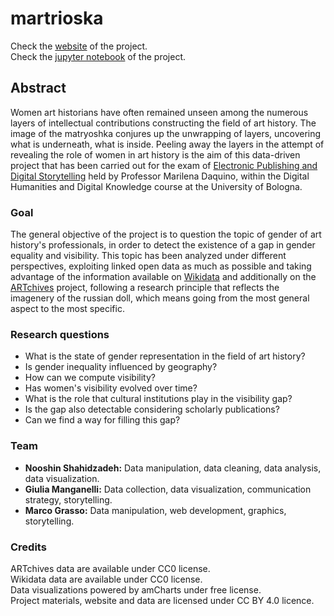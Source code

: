 # martrioska



Check the [website](https://martrioska.github.io/) of the project.  
Check the [jupyter notebook](https://mybinder.org/v2/git/https%3A%2F%2Fgithub.com%2Fmartrioska%2Fmartrioska.github.io/c2e6e93f95237c63d4efe889c1afdc19ab9819b3) of the project.

## Abstract
Women art historians have often remained unseen among the numerous layers of intellectual contributions constructing the field of art history. The image of the matryoshka conjures up the unwrapping of layers, uncovering what is underneath, what is inside. Peeling away the layers in the attempt of revealing the role of women in art history is the aim of this data-driven project that has been carried out for the exam of [Electronic Publishing and Digital Storytelling](https://www.unibo.it/it/didattica/insegnamenti/insegnamento/2020/443749) held by Professor Marilena Daquino, within the Digital Humanities and Digital Knowledge course at the University of Bologna.

### Goal
The general objective of the project is to question the topic of gender of art history's professionals, in order to detect the existence of a gap in gender equality and visibility. This topic has been analyzed under different perspectives, exploiting linked open data as much as possible and taking advantage of the information available on [Wikidata](https://www.wikidata.org/wiki/Wikidata:Main_Page) and additionally on the [ARTchives](http://artchives.fondazionezeri.unibo.it/) project, following a research principle that reflects the imagenery of the russian doll, which means going from the most general aspect to the most specific. 

### Research questions
- What is the state of gender representation in the field of art history?
- Is gender inequality influenced by geography? 
- How can we compute visibility?
- Has women's visibility evolved over time?
- What is the role that cultural institutions play in the visibility gap?
- Is the gap also detectable considering scholarly publications?
- Can we find a way for filling this gap?


### Team

- **Nooshin Shahidzadeh:** Data manipulation, data cleaning, data analysis, data visualization.  
- **Giulia Manganelli:** Data collection, data visualization, communication strategy, storytelling.  
- **Marco Grasso:** Data manipulation, web development, graphics, storytelling.

### Credits
ARTchives data are available under CC0 license.  
Wikidata data are available under CC0 license.  
Data visualizations powered by amCharts under free license.   
Project materials, website and data are licensed under CC BY 4.0 licence.  
